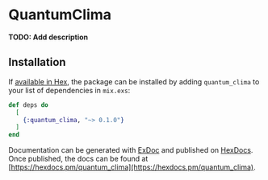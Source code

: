 # QuantumClima

**TODO: Add description**

## Installation

If [available in Hex](https://hex.pm/docs/publish), the package can be installed
by adding `quantum_clima` to your list of dependencies in `mix.exs`:

```elixir
def deps do
  [
    {:quantum_clima, "~> 0.1.0"}
  ]
end
```

Documentation can be generated with [ExDoc](https://github.com/elixir-lang/ex_doc)
and published on [HexDocs](https://hexdocs.pm). Once published, the docs can
be found at [https://hexdocs.pm/quantum_clima](https://hexdocs.pm/quantum_clima).

